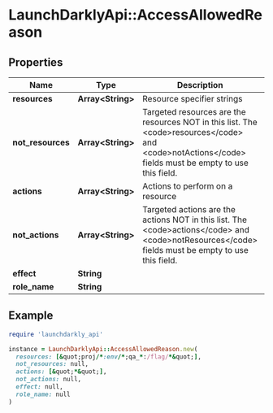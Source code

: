 # LaunchDarklyApi::AccessAllowedReason

## Properties

| Name | Type | Description | Notes |
| ---- | ---- | ----------- | ----- |
| **resources** | **Array&lt;String&gt;** | Resource specifier strings | [optional] |
| **not_resources** | **Array&lt;String&gt;** | Targeted resources are the resources NOT in this list. The &lt;code&gt;resources&lt;/code&gt; and &lt;code&gt;notActions&lt;/code&gt; fields must be empty to use this field. | [optional] |
| **actions** | **Array&lt;String&gt;** | Actions to perform on a resource | [optional] |
| **not_actions** | **Array&lt;String&gt;** | Targeted actions are the actions NOT in this list. The &lt;code&gt;actions&lt;/code&gt; and &lt;code&gt;notResources&lt;/code&gt; fields must be empty to use this field. | [optional] |
| **effect** | **String** |  |  |
| **role_name** | **String** |  | [optional] |

## Example

```ruby
require 'launchdarkly_api'

instance = LaunchDarklyApi::AccessAllowedReason.new(
  resources: [&quot;proj/*:env/*;qa_*:/flag/*&quot;],
  not_resources: null,
  actions: [&quot;*&quot;],
  not_actions: null,
  effect: null,
  role_name: null
)
```

